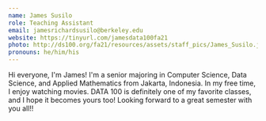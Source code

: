 ```yaml
---
name: James Susilo
role: Teaching Assistant
email: jamesrichardsusilo@berkeley.edu
website: https://tinyurl.com/jamesdata100fa21
photo: http://ds100.org/fa21/resources/assets/staff_pics/James_Susilo.jpg
pronouns: he/him/his
---
```

Hi everyone, I'm James! I'm a senior majoring in Computer Science, Data Science, and Applied Mathematics from Jakarta, Indonesia. In my free time, I enjoy watching movies. DATA 100 is definitely one of my favorite classes, and I hope it becomes yours too! Looking forward to a great semester with you all!!
